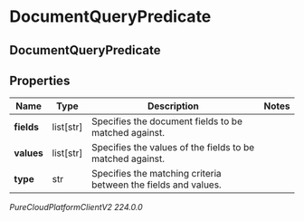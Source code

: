 # DocumentQueryPredicate

## DocumentQueryPredicate

## Properties

|Name | Type | Description | Notes|
|------------ | ------------- | ------------- | -------------|
| **fields** | list[str] | Specifies the document fields to be matched against. | |
| **values** | list[str] | Specifies the values of the fields to be matched against. | |
| **type** | str | Specifies the matching criteria between the fields and values. | |



_PureCloudPlatformClientV2 224.0.0_

